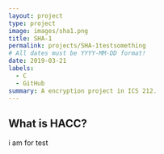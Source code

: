```yaml
---
layout: project
type: project
image: images/sha1.png
title: SHA-1
permalink: projects/SHA-1testsomething
# All dates must be YYYY-MM-DD format!
date: 2019-03-21
labels:
  - C
  - GitHub
summary: A encryption project in ICS 212.
---
```


## What is HACC?

i am for test
